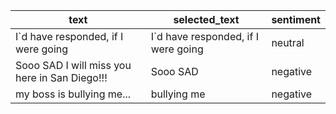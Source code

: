 | text | selected_text | sentiment |
| ---- | ---- | ----|
| I`d have responded, if I were going | I`d have responded, if I were going | neutral |
| Sooo SAD I will miss you here in San Diego!!! | Sooo SAD | negative |
| my boss is bullying me... | bullying me | negative |